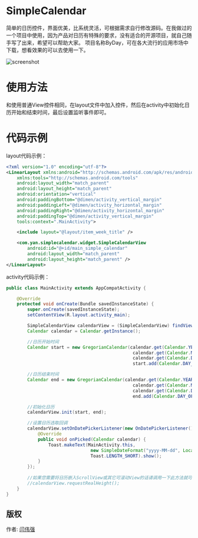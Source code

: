 # SimpleCalendar
简单的日历控件，界面优美，比系统灵活，可根据需求自行修改源码。在我做过的一个项目中使用，因为产品对日历有特殊的要求，没有适合的开源项目，就自己随手写了出来，希望可以帮助大家。
项目名称ByDay，可在各大流行的应用市场中下载，想看效果的可以去使用一下。

![screenshot](https://github.com/yanweiqiang/SimpleCalendar/blob/master/Screenshot.png "screenshot")

# 使用方法

和使用普通View控件相同，在layout文件中加入控件，然后在activity中初始化日历开始和结束时间，最后设置监听事件即可。

# 代码示例

layout代码示例：

```xml
<?xml version="1.0" encoding="utf-8"?>
<LinearLayout xmlns:android="http://schemas.android.com/apk/res/android"
    xmlns:tools="http://schemas.android.com/tools"
    android:layout_width="match_parent"
    android:layout_height="match_parent"
    android:orientation="vertical"
    android:paddingBottom="@dimen/activity_vertical_margin"
    android:paddingLeft="@dimen/activity_horizontal_margin"
    android:paddingRight="@dimen/activity_horizontal_margin"
    android:paddingTop="@dimen/activity_vertical_margin"
    tools:context=".MainActivity">

    <include layout="@layout/item_week_title" />

    <com.yan.simplecalendar.widget.SimpleCalendarView
        android:id="@+id/main_simple_calendar"
        android:layout_width="match_parent"
        android:layout_height="match_parent" />
</LinearLayout>
```
activity代码示例：

```java
public class MainActivity extends AppCompatActivity {

    @Override
    protected void onCreate(Bundle savedInstanceState) {
        super.onCreate(savedInstanceState);
        setContentView(R.layout.activity_main);

        SimpleCalendarView calendarView = (SimpleCalendarView) findViewById(R.id.main_simple_calendar);
        Calendar calendar = Calendar.getInstance();

        //日历开始时间
        Calendar start = new GregorianCalendar(calendar.get(Calendar.YEAR), 
												calendar.get(Calendar.MONTH), 
												calendar.get(Calendar.DAY_OF_MONTH));
												start.add(Calendar.DAY_OF_MONTH, -10);

        //日历结束时间
        Calendar end = new GregorianCalendar(calendar.get(Calendar.YEAR),
												calendar.get(Calendar.MONTH), 
												calendar.get(Calendar.DAY_OF_MONTH));
												end.add(Calendar.DAY_OF_MONTH, 180);

        //初始化日历
        calendarView.init(start, end);

        //设置日历选取回调
        calendarView.setOnDatePickerListener(new OnDatePickerListener() {
            @Override
            public void onPicked(Calendar calendar) {
                Toast.makeText(MainActivity.this, 
								new SimpleDateFormat("yyyy-MM-dd", Locale.CHINA).format(calendar.getTime()), 
								Toast.LENGTH_SHORT).show();
            }
        });
		
		//如果您需要将日历嵌入ScrollView或其它可滚动View的话请调用一下此方法就可解决冲突
        //calendarView.requestRealHeight();
    }
}
```

版权
-------

作者: [闫伟强](https://github.com/yanweiqiang)
